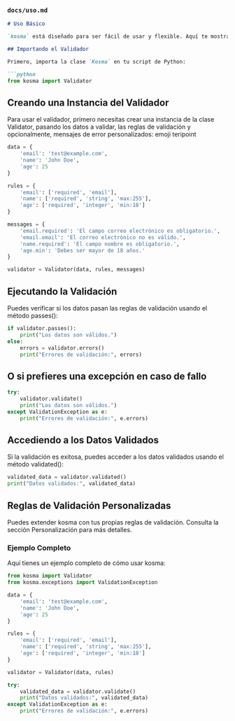 
### `docs/uso.md`

```markdown
# Uso Básico

`kosma` está diseñado para ser fácil de usar y flexible. Aquí te mostramos cómo puedes empezar a usarlo en tus proyectos.

## Importando el Validador

Primero, importa la clase `Kosma` en tu script de Python:

```python
from kosma import Validator
```

## Creando una Instancia del Validador

Para usar el validador, primero necesitas crear una instancia de la clase Validator, pasando los datos a validar, las reglas de validación y opcionalmente, mensajes de error personalizados: emoji teripoint

```python
data = {
    'email': 'test@example.com',
    'name': 'John Doe',
    'age': 25
}

rules = {
    'email': ['required', 'email'],
    'name': ['required', 'string', 'max:255'],
    'age': ['required', 'integer', 'min:18']
}

messages = {
    'email.required': 'El campo correo electrónico es obligatorio.',
    'email.email': 'El correo electrónico no es válido.',
    'name.required': 'El campo nombre es obligatorio.',
    'age.min': 'Debes ser mayor de 18 años.'
}

validator = Validator(data, rules, messages)
```

## Ejecutando la Validación

Puedes verificar si los datos pasan las reglas de validación usando el método passes():

```python
if validator.passes():
    print("Los datos son válidos.")
else:
    errors = validator.errors()
    print("Errores de validación:", errors)
```

## O si prefieres una excepción en caso de fallo

```python
try:
    validator.validate()
    print("Los datos son válidos.")
except ValidationException as e:
    print("Errores de validación:", e.errors)
```

## Accediendo a los Datos Validados

Si la validación es exitosa, puedes acceder a los datos validados usando el método validated():

```python
validated_data = validator.validated()
print("Datos validados:", validated_data)
```

## Reglas de Validación Personalizadas

Puedes extender kosma con tus propias reglas de validación. Consulta la sección Personalización para más detalles.

### Ejemplo Completo

Aquí tienes un ejemplo completo de cómo usar kosma:

```python
from kosma import Validator
from kosma.exceptions import ValidationException

data = {
    'email': 'test@example.com',
    'name': 'John Doe',
    'age': 25
}

rules = {
    'email': ['required', 'email'],
    'name': ['required', 'string', 'max:255'],
    'age': ['required', 'integer', 'min:18']
}

validator = Validator(data, rules)

try:
    validated_data = validator.validate()
    print("Datos validados:", validated_data)
except ValidationException as e:
    print("Errores de validación:", e.errors)
```
